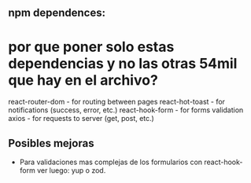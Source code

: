 ## npm dependences:
# por que poner solo estas dependencias y no las otras 54mil que hay en el archivo?
react-router-dom - for routing between pages
react-hot-toast - for notifications (success, error, etc.)
react-hook-form - for forms validation
axios - for requests to server (get, post, etc.)


## Posibles mejoras
- Para validaciones mas complejas de los formularios con react-hook-form ver luego: yup o zod.
